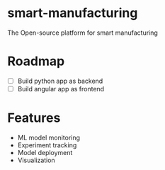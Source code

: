 # smart-manufacturing

The Open-source platform for smart manufacturing

# Roadmap
- [ ] Build python app as backend
- [ ] Build angular app as frontend

# Features
- ML model monitoring
- Experiment tracking
- Model deployment 
- Visualization
